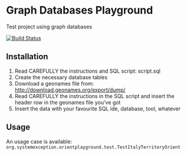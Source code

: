 # Graph Databases Playground
Test project using graph databases

[![Build Status](https://travis-ci.org/lcappuccio/GraphDbPlayGround.svg?branch=master)](https://travis-ci.org/lcappuccio/GraphDbPlayGround)

## Installation
1. Read CAREFULLY the instructions and SQL script: script.sql
2. Create the necessary database tables
3. Download a geonames file from: http://download.geonames.org/export/dump/
4. Read CAREFULLY the instructions in the SQL script and insert the header row in the geonames file you've got
5. Insert the data with your favourite SQL ide, database, tool, whatever

## Usage
An usage case is available: ```org.systemexception.orientplayground.test.TestItalyTerritoryOrient```